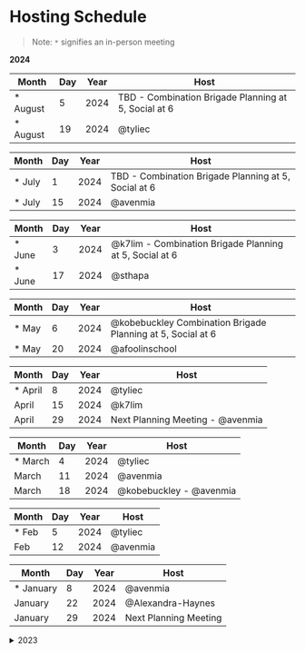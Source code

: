 # Hosting Schedule

> Note: `*` signifies an in-person meeting

**2024**

| Month | Day | Year | Host |
| --- | --- | --- | --- |
| * August | 5 | 2024 | TBD - Combination Brigade Planning at 5, Social at 6 |
| * August | 19 | 2024 | @tyliec |

| Month | Day | Year | Host |
| --- | --- | --- | --- |
| * July | 1 | 2024 | TBD - Combination Brigade Planning at 5, Social at 6 |
| * July | 15 | 2024 | @avenmia |

| Month | Day | Year | Host |
| --- | --- | --- | --- |
| * June | 3 | 2024 | @k7lim - Combination Brigade Planning at 5, Social at 6 |
| * June | 17 | 2024 | @sthapa |

| Month | Day | Year | Host |
| --- | --- | --- | --- |
| * May | 6 | 2024 | @kobebuckley Combination Brigade Planning at 5, Social at 6 |
| * May | 20 | 2024 | @afoolinschool |

| Month | Day | Year | Host |
| --- | --- | --- | --- |
| * April | 8 | 2024 | @tyliec |
| April | 15 | 2024 | @k7lim |
| April | 29 | 2024 | Next Planning Meeting - @avenmia |

| Month | Day | Year | Host |
| --- | --- | --- | --- |
| * March | 4 | 2024 | @tyliec |
| March | 11 | 2024 | @avenmia |
| March | 18 | 2024 |  @kobebuckley - @avenmia|

| Month | Day | Year | Host |
| --- | --- | --- | --- |
| * Feb | 5 | 2024 | @tyliec |
| Feb | 12 | 2024 | @avenmia |

| Month | Day | Year | Host |
| --- | --- | --- | --- |
| * January | 8 | 2024 | @avenmia |
| January | 22 | 2024 | @Alexandra-Haynes |
| January | 29 | 2024 | Next Planning Meeting |

<details>

<summary>2023</summary>

| Month | Day | Year | Host |
| --- | --- | --- | --- |
| * December | 4 | 2023 | @tyliec |
| December | 11 | 2023 | @avenmia - @kobebuckley |

| Month | Day | Year | Host |
| --- | --- | --- | --- |
| November | 6 | 2023 | @tyliec |
| November | 20 | 2023 | @avenmia |

| Month | Day | Year | Host |
| --- | --- | --- | --- |
| October | 2 | 2023 | @tyliec |
| October | 9 | 2023 | @kmal808 |
| October | 16 | 2023 | @avenmia |
| October | 23 | 2023 | @avenmia |

</details>

